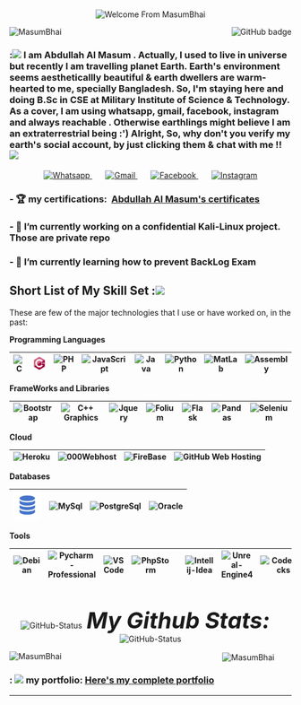 
<br>
<p align="center">
  <img src="https://user-images.githubusercontent.com/53784551/112112302-8cbb8700-8bdf-11eb-9584-71352b93fa1e.gif" alt="Welcome From MasumBhai"/>
</p>

<span>
  <p align="center">
<a target="_blank" href="https://github.com/MasumBhai">
  <img src="https://komarev.com/ghpvc/?username=MasumBhai&label=Profile%20Views&color=blueviolet&style=flat-square" alt="MasumBhai" style="float:left" />
</a> &nbsp;
<a target="_blank" href="https://github.com/MasumBhai?tab=followers">  
  <img src="https://img.shields.io/github/followers/MasumBhai?label=Followers&logo=GitHub&style=for-the-badge" alt="GitHub badge" style="float:right" />
</a>
  </p>
</span>

### :<img src="https://media.giphy.com/media/ObNTw8Uzwy6KQ/giphy.gif" width="30px"> I am Abdullah Al Masum . Actually, I used to live in universe but recently I am travelling planet Earth. Earth's environment seems aestheticallly beautiful & earth dwellers are warm-hearted to me, specially Bangladesh. So, I'm staying here and doing B.Sc in CSE at Military Institute of Science & Technology. As a cover, I am using whatsapp, gmail, facebook, instagram and always reachable . Otherwise earthlings might believe I am an extraterrestrial being :') Alright, So, why don't you verify my earth's social account, by just clicking them & chat with me !! <img src="https://user-images.githubusercontent.com/53784551/112259879-3c056600-8c93-11eb-907a-6d6cbf703ddf.gif" width="40px">

<p align="center">
  <a target="_blank" href="https://api.whatsapp.com/send?phone=8801551805248">
  <img alt="Whatsapp" width="48px" src="https://user-images.githubusercontent.com/53784551/112117006-11f56a80-8be5-11eb-8cd7-f080a175994b.png" />
  </a> &nbsp; &nbsp; &nbsp;
  <a target="_blank" href="mailto:abdullahmasum6035@gmail.com">
  <img alt="Gmail" width="48px" src="https://user-images.githubusercontent.com/53784551/112116791-d9559100-8be4-11eb-8563-ceca65c1a7ad.png" />
  </a> &nbsp; &nbsp; &nbsp;
  <a target="_blank" href="https://www.facebook.com/profile.php?id=100015653296778">
  <img alt="Facebook" width="48px" src="https://user-images.githubusercontent.com/53784551/112116930-fc804080-8be4-11eb-8308-eb397b828805.png" />
  </a> &nbsp; &nbsp; &nbsp;
  <a target="_blank" href="https://www.instagram.com/masum.035">
  <img alt="Instagram" width="48px" src="https://user-images.githubusercontent.com/53784551/112117102-2c2f4880-8be5-11eb-9c8a-ebc37cafe127.png" />
  </a>
</p>


### - :trophy: my certifications: &nbsp;[Abdullah Al Masum's certificates](https://slides.com/masumbhai/certificates/fullscreen)
### - 🔭 I’m currently working on a confidential Kali-Linux project. Those are private repo
### - 🌱 I’m currently learning how to prevent BackLog Exam &nbsp;
<!--### - ⚡ To access my private repo & fork those. Plz contribute little money via -->


## Short List of My Skill Set :<img src="https://user-images.githubusercontent.com/53784551/112259411-76bace80-8c92-11eb-883a-f1867c559488.gif" width="35px">

These are few of the major technologies that I use or have worked on, in the past:

**Programming Languages**


<img title="C" alt="C" width="50px" src="https://user-images.githubusercontent.com/53784551/112205746-4eee4b00-8c3f-11eb-99f1-1b3e1f7668d4.png">|<img title="C++" alt="C++" width="50px" src="https://raw.githubusercontent.com/devicons/devicon/master/icons/cplusplus/cplusplus-original.svg">|<img title="PHP" alt="PHP" width="50px" src="https://user-images.githubusercontent.com/53784551/112204789-46494500-8c3e-11eb-9921-565ec89e8f9f.png" />|<img alt="JavaScript" title="JavaScript" width="50px" src="https://user-images.githubusercontent.com/53784551/112260814-dc0fbf00-8c94-11eb-9c86-40490c3c5b16.png">|<img title="Java" alt="Java" width="50px" src="https://user-images.githubusercontent.com/53784551/112207642-937ae600-8c41-11eb-8154-7dc58ca72bbf.png" />|<img title="Python" alt="Python" width="50px" src="https://user-images.githubusercontent.com/53784551/112206170-d20fa100-8c3f-11eb-8d12-d71b6d32bebf.png" />|<img title="MatLab" alt="MatLab" width="50px" src="https://user-images.githubusercontent.com/53784551/112208457-90ccc080-8c42-11eb-813e-4b1c2dabe550.png" />|<img title="Assembly" alt="Assembly" width="50px" src="https://user-images.githubusercontent.com/53784551/116347565-41178100-a80e-11eb-94da-3f08d89b0425.png" />
|---|---|---|---|---|---|---|---|

**FrameWorks and Libraries**

<img title="Bootstrap" alt="Bootstrap" width="50px" src="https://user-images.githubusercontent.com/53784551/112261172-8556b500-8c95-11eb-9a46-a5144cf1d528.png">|<img title="C++ Graphics" alt="C++ Graphics" width="50px" src="https://user-images.githubusercontent.com/53784551/112266121-cb177b80-8c9d-11eb-8753-2f4179fbd3c2.jpg">|<img title="Jquery" alt="Jquery" width="50px" src="https://user-images.githubusercontent.com/53784551/112260995-2729d200-8c95-11eb-9a54-2c2d30b38a17.png">|<img title="Folum" alt="Folium" width="50px" src="https://user-images.githubusercontent.com/53784551/112268938-eab0a300-8ca1-11eb-8443-df97b920c51c.png">|<img title="Flask" alt="Flask" width="50px" src="https://user-images.githubusercontent.com/53784551/112264682-6ce99900-8c9b-11eb-9c0e-ed633e804148.png">|<img title="Pandas" alt="Pandas" width="50px" src="https://user-images.githubusercontent.com/53784551/112265435-aff83c00-8c9c-11eb-9967-7aa18b90829e.png">|<img title="Selenium" alt="Selenium" width="50px" src="https://user-images.githubusercontent.com/53784551/112266572-66105580-8c9e-11eb-8df6-3aa0f4c8f5f2.png">
|--|--|--|--|--|--|--|

**Cloud**

<img title="Heroku" alt="Heroku" width="50px" src="https://img.icons8.com/color/48/000000/heroku.png">|<img title="000Webhost" alt="000Webhost" width="50px" src="https://user-images.githubusercontent.com/53784551/112209839-2288fd80-8c44-11eb-8aac-d3710c8619d4.png">|<img title="Firebase" alt="FireBase" width="50px" src="https://user-images.githubusercontent.com/53784551/112210469-eb671c00-8c44-11eb-8753-388c569f5c3d.png">|<img title="GitHub Web Hosting" alt="GitHub Web Hosting" width="50px" src="https://user-images.githubusercontent.com/53784551/112218146-9976c400-8c4d-11eb-9fba-90ef7b304c4a.png">
|---|---|---|---|


**Databases**

<img title="SQL" alt="SQL" width="50px" src="https://raw.githubusercontent.com/github/explore/master/topics/sql/sql.png">|<img title="MySql" alt="MySql" width="50px" src="https://user-images.githubusercontent.com/53784551/112211339-fc645d00-8c45-11eb-94b4-69a7aaaf7291.png">|<img title="PostgreSql" alt="PostgreSql" width="50px" src="https://user-images.githubusercontent.com/53784551/112211323-f66e7c00-8c45-11eb-881c-3c554ba12121.png">|<img title="Oracle" alt="Oracle" width="50px" src="https://user-images.githubusercontent.com/53784551/116256579-2228d880-a795-11eb-95d2-7bbb2768ea0f.png">
|---|---|---|---|

**Tools**

<img title="Debian" alt="Debian" width="50px" src="https://user-images.githubusercontent.com/53784551/112212323-076bbd00-8c47-11eb-84ea-3c670359b65c.png">|<img title="Pycharm-Professional" alt="Pycharm-Professional" width="50px" src="https://user-images.githubusercontent.com/53784551/112256301-c8ad2580-8c8d-11eb-9d3e-13c81d377ab8.png">|<img title="VS Code" alt="VS Code" width="50px" src="https://img.icons8.com/fluent/48/000000/visual-studio-code-2019.png">|<img title="PhpStorm" alt="PhpStorm" width="50px" src="https://user-images.githubusercontent.com/53784551/112213476-51a16e00-8c48-11eb-8a34-25b08b42bc7a.png">|<img title="git" alt="git" width="50px" src="https://raw.githubusercontent.com/github/explore/master/topics/git/git.png">|<img title="Intellij-Idea" alt="Intellij-Idea" width="50px" src="https://user-images.githubusercontent.com/53784551/112213880-c2e12100-8c48-11eb-81b0-cca35eefbf96.png">|<img title="Unreal-Engine4" alt="Unreal-Engine4" width="50px" src="https://user-images.githubusercontent.com/53784551/112261521-3f4e2100-8c96-11eb-99f7-cff99494952d.png">|<img title="CodeBlocks" alt="CodeBlocks" width="50px" src="https://user-images.githubusercontent.com/53784551/112217688-06d62500-8c4d-11eb-9d10-7e0dcf170ebc.png">|<img title="Composer" alt="Composer" width="50px" src="https://user-images.githubusercontent.com/53784551/112257436-03fc2400-8c8f-11eb-9a96-afb2ca94791c.png">|<img title="Android-Studio" alt="Android-Studio" width="50px" src="https://user-images.githubusercontent.com/53784551/112214593-911c8a00-8c49-11eb-9db6-1d8428f98ada.png">|<img title="Linux" alt="Linux" width="50px" src="https://user-images.githubusercontent.com/53784551/112217372-c24a8980-8c4c-11eb-89be-b38f5e403708.png">
|--|--|--|--|--|--|--|--|--|--|--|
<br>

<p align="center">
  <img src="https://media.giphy.com/media/1Bek3O06EXr6YaBcLy/giphy.gif" width="50px" alt="GitHub-Status"/>&nbsp; 
  <i style="font-size:40px;"><b>My Github Stats: &nbsp;</b></i>
  <img src="https://media.giphy.com/media/1Bek3O06EXr6YaBcLy/giphy.gif" width="50px" alt="GitHub-Status"/>
</p>

<p>
  <span>
    <img align="left" src="https://github-readme-stats.vercel.app/api/top-langs?username=MasumBhai&exclude_repo=Treasure-Hunting-game&show_icons=true&locale=en&layout=compact&theme=great-gatsby&langs_count=10" width="380" alt="MasumBhai" />
    <img align="center" src="https://github-readme-stats.vercel.app/api?username=masumBhai&show_icons=true&count_private=true&theme=great-gatsby" width="440" alt="MasumBhai" />
  </span>
</p>

### : <img src="https://user-images.githubusercontent.com/53784551/112269306-67438180-8ca2-11eb-973e-fbd127f8f70f.png" width="30px"> my portfolio: <a href="https://masumbhai.github.io/personal_portfolio/">Here's my complete portfolio</a>

<hr>
